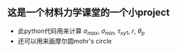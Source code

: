 ## 这是一个材料力学课堂的一个小project
+ 此python代码用来计算 $\sigma_{max}$, $\sigma_{min}$, $\tau_{xy1}$, $r$, $\theta_p$
+ 还可以用来画摩尔圆mohr's circle
